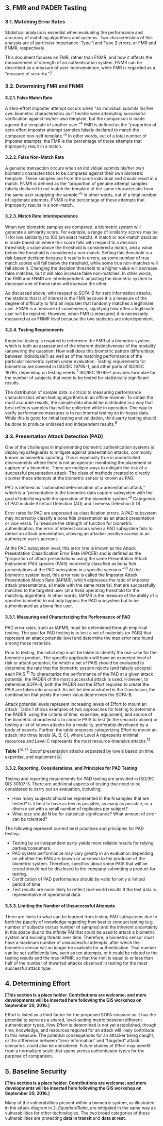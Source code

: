 ## 3. FMR and PADER Testing

### 3.1. Matching Error Rates
Statistical analysis is essential when evaluating the performance and accuracy of matching algorithms and systems. Two characteristics of this analysis are of particular importance: Type 1 and Type 2 errors, or FMR and FNMR, respectively. 

This document focuses on FMR, rather than FNMR, and how it affects the measurement of strength of an authentication system. FNMR can be described as a measure of user inconvenience, while FMR is regarded as a “measure of security.”<sup>3</sup>

### 3.2. Determining FMR and FNMR

#### 3.2.1. False Match Rate
A zero-effort imposter attempt occurs when “an individual submits his/her own biometric characteristics as if he/she were attempting successful verification against his/her own template, but the comparison is made against the template of another user.”<sup>4</sup>  FMR is defined as the “proportion of zero-effort imposter attempt samples falsely declared to match the compared non-self template.”<sup>5</sup>  In other words, out of a total number of imposter attempts, the FMR is the percentage of those attempts that improperly result in a match.

#### 3.2.2. False Non-Match Rate
A genuine transaction occurs when an individual submits his/her own biometric characteristics to be compared against their own biometric template.  These samples are from the same individual and should result in a match. FNMR is defined as the “proportion of genuine attempt samples falsely declared to not match the template of the same characteristic from the same user supplying the sample.”<sup>6</sup> In other words, out of a total number of legitimate attempts, FNMR is the percentage of those attempts that improperly results in a non-match.

#### 3.2.3. Match Rate Interdependence
When two biometric samples are compared, a biometric system will generate a similarity score. For example, a range of similarity scores may be 1 (for low similarity) to 100 (an exact match). A match or non-match decision is made based on where this score falls with respect to a decision threshold; a value above the threshold is considered a match, and a value below the threshold is considered a non-match. Setting this threshold is a risk-based decision because it results in errors, as some number of true match scores will fall below the threshold, while some true non-matches will fall above it. Changing the decision threshold to a higher value will decrease false matches, but it will also increase false non-matches. In other words, the FMR and FNMR are interdependent: adjusting the biometric system to decrease one of these rates will increase the other.

As discussed above, with respect to SOFA-B for zero information attacks, the statistic that is of interest is the FMR because it is a measure of the degree of difficulty to find an imposter that randomly matches a legitimate user. FNMR is a measure of convenience, signifying how often a legitimate user will be rejected. However, when FMR is measured, it is necessarily measured at an FNMR level because the two statistics are interdependent.

#### 3.2.4. Testing Requirements
Empirical testing is required to determine the FMR of a biometric system, which is both an assessment of the inherent distinctiveness of the modality (answering the question: How well does this biometric pattern differentiate between individuals?) as well as of the matching performance of the particular biometric system under evaluation. Testing requirements for biometrics are covered in ISO/IEC 19795-1, and other parts of ISO/IEC 19795, depending on testing needs.<sup>7</sup> ISO/IEC 19795-1 provides formulae for the number of subjects that need to be tested for statistically significant results.

The distribution of sample data is critical to measuring performance characteristics when testing algorithms in an offline manner. To obtain the most accurate results, the sample data should be distributed in a way that best reflects samples that will be collected while in operation. One way to verify performance measures is to run internal testing on in-house data. While this is good for initial testing and validation, third-party testing should be done to produce unbiased and independent results.<sup>8</sup> 

### 3.3. Presentation Attack Detection (PAD)
One of the challenges in implementing biometric authentication systems is deploying safeguards to mitigate against presentation attacks, commonly known as biometric spoofing. This is especially true in uncontrolled environments where there is not an operator monitoring the placement or capture of a biometric. There are multiple ways to mitigate the risk of a successful presentation attack. The class of methods created to directly counter these attempts at the biometric sensor is known as PAD.

PAD is defined as “automated determination of a presentation attack,” which is a “presentation to the biometric data capture subsystem with the goal of interfering with the operation of the biometric system.”<sup>9</sup> Categories of PAD include Artefact Detection (AD) and Liveness Detection (LD).

Error rates for PAD are expressed as classification errors. A PAD subsystem may incorrectly classify a bona fide presentation as an attack presentation or vice versa. To measure the strength of function for biometric authentication, the error of interest occurs when a PAD subsystem fails to detect an attack presentation, allowing an attacker positive access to an authorized user’s account.

At the PAD subsystem level, this error rate is known as the Attack Presentation Classification Error Rate (APCER) and is defined as the “proportion of attack presentations using the same Presentation Attack Instrument (PAI) species (PAIS) incorrectly classified as bona fide presentations at the PAD subsystem in a specific scenario.”<sup>10</sup>  At the biometric system level, this error rate is called the Imposter Attack Presentation Match Rate (IAPMR), which expresses the ratio of imposter attack presentations, all made with the same material, that are successfully matched to the targeted user (at a fixed operating threshold for the matching algorithm). In other words, IAPMR is the measure of the ability of a spoofed biometric to not only bypass the PAD subsystem but to be authenticated as a bona fide user.

#### 3.3.1. Measuring and Characterizing the Performance of PAD
PAD error rates, such as IAPMR, must be determined through empirical testing. The goal for PAD testing is to test a set of materials (or PAIS) that represent an attack potential level and determine the max error rate found among those materials.

Prior to testing, the initial step must be taken to identify the use case for the biometric product. The specific application will have an expected level of risk or attack potential, for which a set of PAIS should be evaluated to determine the rate that the biometric system rejects (and falsely accepts) each PAIS.<sup>11</sup>  To characterize the performance of the PAD at a given attack potential, the PADER of the most successful attack is used. However, to determine SOFA-B, both the PADER and the Effort required to create the PAIS are taken into account. As will be demonstrated in the Conclusion, the combination that yields the lower value determines the SOFA-B.

Attack potential levels represent increasing levels of Effort to mount an attack. Table 1 shows examples of two approaches for testing to determine the PADER: using the criteria of time, expertise, equipment, and source of the biometric characteristic to choose PAIS to test (in the second column) or testing a list of known attacks for a modality, preferably developed by a body of experts. Further, the table proposes categorizing Effort to mount an attack into three levels (A, B, C), where Level A represents minimal resources and Level C represents the most resource-intensive attacks.<sup>12</sup>

**Table 1**<sup>13, 14</sup> Spoof presentation attacks separated by levels based on time, expertise, and equipment
![](media/attackpotential.png)

#### 3.3.2. Reporting, Considerations, and Principles for PAD Testing
Testing and reporting requirements for PAD testing are provided in ISO/IEC DIS 30107-3. There are additional aspects of testing that need to be considered to carry out an evaluation, including: 

-	How many subjects should be represented in the N samples that are tested? Is it best to have as few as possible, as many as possible, or a diverse set with a small number of replicates per subject? 
-	What size should N be for statistical significance? What amount of error can be tolerated?

The following represent current best practices and principles for PAD testing:

-	Testing by an independent party yields more reliable results for relying parties/consumers.
-	PAD system performance may vary greatly in an evaluation depending on whether the PAIS are known or unknown to the producer of the biometric system. Therefore, specifics about some PAIS that will be tested should not be disclosed to the company submitting a product for testing. 
-	Certification of PAD performance should be valid for only a limited period of time. 
-	Test results are more likely to reflect real-world results if the test data is representative of operational data. 

#### 3.3.3. Limiting the Number of Unsuccessful Attempts
There are limits to what can be learned from testing PAD subsystems due to both the paucity of knowledge regarding how best to conduct testing (e.g. number of subjects versus number of samples) and the inherent uncertainty in this space due to the infinite PAI that could be used to attack a biometric system and evolving threats over time. Therefore, a biometric sensor must have a maximum number of unsuccessful attempts, after which the biometric sensor will no longer be available for authentication. That number can be set sufficiently low, such as ten attempts, or it could be related to the testing results and the max IAPMR, so that the limit is equal to or less than half of the number of thwarted attacks observed in testing for the most successful attack type.

## 4. Determining Effort
**[This section is a place holder. Contributions are welcome; and more developments will be inserted here following the GIS workshop on September 20, 2016.]**

Effort is listed as a third factor for the proposed SOFA measure as it has the potential to serve as a shared, level-setting metric between different authenticator types. How Effort is determined is not yet established, though time, knowledge, and resources required for an attack will likely contribute to this measure. The potential consequences for an attacker being caught, or the difference between “zero-information” and “targeted” attack scenarios, could also be considered. Future studies of Effort may benefit from a normalized scale that spans across authenticator types for the purpose of comparison.

## 5. Baseline Security
**[This section is a place holder. Contributions are welcome; and more developments will be inserted here following the GIS workshop on September 20, 2016.]**

Many of the vulnerabilities present within a biometric system, as illustrated in the attack diagram in 2. *Equation/Ratio*, are mitigated in the same way as vulnerabilities for other technologies. The two broad categories of these vulnerabilities are protecting **data in transit** and **data at rest**.
